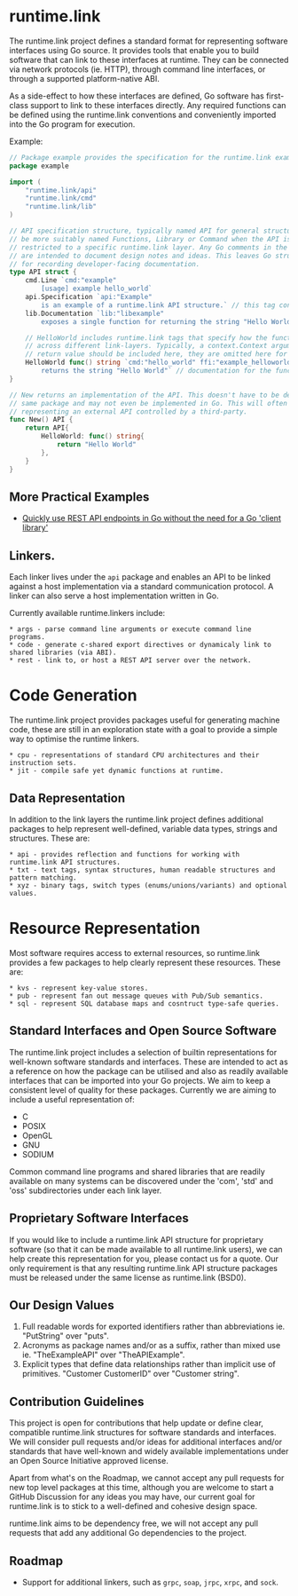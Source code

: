 # runtime.link

The runtime.link project defines a standard format for representing software interfaces 
using Go source. It provides tools that enable you to build software that can link 
to these interfaces at runtime. They can be connected via network protocols (ie. HTTP), 
through command line interfaces, or through a supported platform-native ABI.

As a side-effect to how these interfaces are defined, Go software has first-class support
to link to these interfaces directly. Any required functions can be defined using the 
runtime.link conventions and conveniently imported into the Go program for execution.

Example:
```go
// Package example provides the specification for the runtime.link example API.
package example

import (
    "runtime.link/api"
    "runtime.link/cmd"
    "runtime.link/lib"
)

// API specification structure, typically named API for general structures, may
// be more suitably named Functions, Library or Command when the API is 
// restricted to a specific runtime.link layer. Any Go comments in the source
// are intended to document design notes and ideas. This leaves Go struct tags 
// for recording developer-facing documentation.
type API struct {
    cmd.Line `cmd:"example"
        [usage] example hello_world`
    api.Specification `api:"Example"
        is an example of a runtime.link API structure.` // this tag contains the API's introductory documentation.
    lib.Documentation `lib:"libexample"
        exposes a single function for returning the string "Hello World"` // this tag contains the API's introductory documentation.

    // HelloWorld includes runtime.link tags that specify how the function is called 
    // across different link-layers. Typically, a context.Context argument and error 
    // return value should be included here, they are omitted here for brevity.
    HelloWorld func() string `cmd:"hello_world" ffi:"example_helloworld func()$char" rest:"GET /hello_world"
        returns the string "Hello World"` // documentation for the function.
}

// New returns an implementation of the API. This doesn't have to be defined in the
// same package and may not even be implemented in Go. This will often be the case when 
// representing an external API controlled by a third-party.
func New() API {
    return API{
        HelloWorld: func() string{
            return "Hello World"
        },
    }
}
```

## More Practical Examples

* [Quickly use REST API endpoints in Go without the need for a Go 'client library'](api/rest/example/Link.md)

## Linkers.
Each linker lives under the `api` package and enables an API to be linked against a host
implementation via a standard communication protocol. A linker can also serve a host 
implementation written in Go.

Currently available runtime.linkers include:
   
    * args - parse command line arguments or execute command line programs.
    * code - generate c-shared export directives or dynamicaly link to shared libraries (via ABI).
    * rest - link to, or host a REST API server over the network.

# Code Generation
The runtime.link project provides packages useful for generating machine code, these are
still in an exploration state with a goal to provide a simple way to optimise the runtime
linkers.

    * cpu - representations of standard CPU architectures and their instruction sets.
    * jit - compile safe yet dynamic functions at runtime.

## Data Representation
In addition to the link layers the runtime.link project defines additional packages to
help represent well-defined, variable data types, strings and structures. These are:

    * api - provides reflection and functions for working with runtime.link API structures.
    * txt - text tags, syntax structures, human readable structures and pattern matching.
    * xyz - binary tags, switch types (enums/unions/variants) and optional values.

# Resource Representation
Most software requires access to external resources, so runtime.link provides a few packages
to help clearly represent these resources. These are:

    * kvs - represent key-value stores.
    * pub - represent fan out message queues with Pub/Sub semantics.
    * sql - represent SQL database maps and cosntruct type-safe queries.

## Standard Interfaces and Open Source Software

The runtime.link project includes a selection of builtin representations for well-known software
standards and interfaces. These are intended to act as a reference on how the package can 
be utilised and also as readily available interfaces that can be imported into your Go
projects. We aim to keep a consistent level of quality for these packages. Currently
we are aiming to include a useful representation of:

* C
* POSIX
* OpenGL
* GNU
* SODIUM

Common command line programs and shared libraries that are readily available on many
systems can be discovered under the 'com', 'std' and 'oss' subdirectories under each 
link layer.

## Proprietary Software Interfaces

If you would like to include a runtime.link API structure for proprietary software (so that 
it can be made available to all runtime.link users), we can help create this representation 
for you, please contact us for a quote. Our only requirement is that any resulting runtime.link 
API structure packages must be released under the same license as runtime.link (BSD0).

## Our Design Values

1. Full readable words for exported identifiers rather than abbreviations ie. "PutString" over "puts".
2. Acronyms as package names and/or as a suffix, rather than mixed use ie. "TheExampleAPI" over "TheAPIExample".
3. Explicit types that define data relationships rather than implicit use of primitives. "Customer CustomerID" over "Customer string".

## Contribution Guidelines

This project is open for contributions that help update or define clear, compatible 
runtime.link structures for software standards and interfaces. We will consider pull 
requests and/or ideas for additional interfaces and/or standards that have well-known 
and widely available implementations under an Open Source Initiative approved license.

Apart from what's on the Roadmap, we cannot accept any pull requests for new top level 
packages at this time, although you are welcome to start a GitHub Discussion for any 
ideas you may have, our current goal for runtime.link is to stick to a well-defined 
and cohesive design space.

runtime.link aims to be dependency free, we will not accept any pull requests that add
any additional Go dependencies to the project.

## Roadmap

* Support for additional linkers, such as `grpc`, `soap`, `jrpc`, `xrpc`, and `sock`.